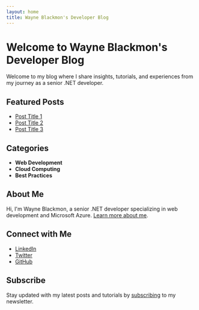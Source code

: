 ```yaml
---
layout: home
title: Wayne Blackmon's Developer Blog
---
```


# Welcome to Wayne Blackmon's Developer Blog

Welcome to my blog where I share insights, tutorials, and experiences from my journey as a senior .NET developer.

## Featured Posts
- [Post Title 1](#)
- [Post Title 2](#)
- [Post Title 3](#)

## Categories
- **Web Development**
- **Cloud Computing**
- **Best Practices**

## About Me
Hi, I'm Wayne Blackmon, a senior .NET developer specializing in web development and Microsoft Azure. [Learn more about me](about).

## Connect with Me
- [LinkedIn](https://www.linkedin.com/in/wayne-blackmon/)
- [Twitter](#)
- [GitHub](#)

## Subscribe
Stay updated with my latest posts and tutorials by [subscribing](#) to my newsletter.
